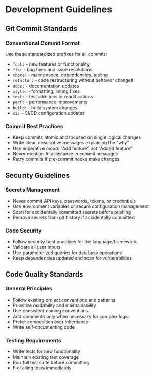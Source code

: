 # Development Guidelines

## Git Commit Standards

### Conventional Commit Format
Use these standardized prefixes for all commits:
- `feat:` - new features or functionality
- `fix:` - bug fixes and issue resolutions
- `chore:` - maintenance, dependencies, tooling
- `refactor:` - code restructuring without behavior changes
- `docs:` - documentation updates
- `style:` - formatting, linting fixes
- `test:` - test additions or modifications
- `perf:` - performance improvements
- `build:` - build system changes
- `ci:` - CI/CD configuration updates

### Commit Best Practices
- Keep commits atomic and focused on single logical changes
- Write clear, descriptive messages explaining the "why"
- Use imperative mood: "Add feature" not "Added feature"
- Never mention AI assistance in commit messages
- Retry commits if pre-commit hooks make changes

## Security Guidelines

### Secrets Management
- Never commit API keys, passwords, tokens, or credentials
- Use environment variables or secure configuration management
- Scan for accidentally committed secrets before pushing
- Remove secrets from git history if accidentally committed

### Code Security
- Follow security best practices for the language/framework
- Validate all user inputs
- Use parameterized queries for database operations
- Keep dependencies updated and scan for vulnerabilities

## Code Quality Standards

### General Principles
- Follow existing project conventions and patterns
- Prioritize readability and maintainability
- Use consistent naming conventions
- Add comments only when necessary for complex logic
- Prefer composition over inheritance
- Write self-documenting code

### Testing Requirements
- Write tests for new functionality
- Maintain existing test coverage
- Run full test suite before committing
- Fix failing tests immediately